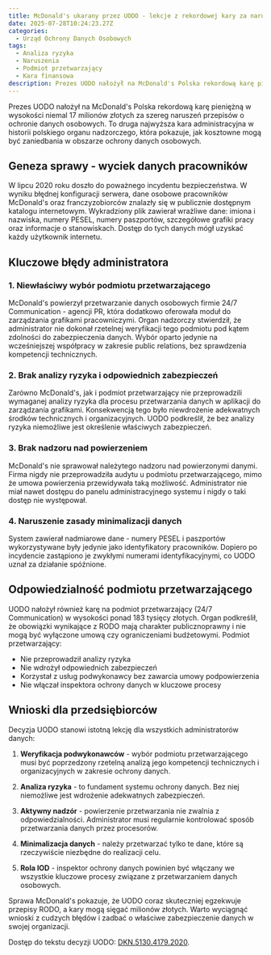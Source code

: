 ```yaml
---
title: McDonald's ukarany przez UODO - lekcje z rekordowej kary za naruszenie RODO (DKN.5130.4179.2020)
date: 2025-07-28T10:24:23.27Z
categories:
  - Urząd Ochrony Danych Osobowych
tags:
  - Analiza ryzyka
  - Naruszenia
  - Podmiot przetwarzający
  - Kara finansowa
description: Prezes UODO nałożył na McDonald's Polska rekordową karę pieniężną w wysokości niemal 17 milionów złotych za szereg naruszeń przepisów o ochronie danych osobowych.
---
```


Prezes UODO nałożył na McDonald's Polska rekordową karę pieniężną w wysokości niemal 17 milionów złotych za szereg naruszeń przepisów o ochronie danych osobowych. To druga najwyższa kara administracyjna w historii polskiego organu nadzorczego, która pokazuje, jak kosztowne mogą być zaniedbania w obszarze ochrony danych osobowych.

## Geneza sprawy - wyciek danych pracowników

W lipcu 2020 roku doszło do poważnego incydentu bezpieczeństwa. W wyniku błędnej konfiguracji serwera, dane osobowe pracowników McDonald's oraz franczyzobiorców znalazły się w publicznie dostępnym katalogu internetowym. Wykradziony plik zawierał wrażliwe dane: imiona i nazwiska, numery PESEL, numery paszportów, szczegółowe grafiki pracy oraz informacje o stanowiskach. Dostęp do tych danych mógł uzyskać każdy użytkownik internetu.

## Kluczowe błędy administratora

### 1. Niewłaściwy wybór podmiotu przetwarzającego

McDonald's powierzył przetwarzanie danych osobowych firmie 24/7 Communication - agencji PR, która dodatkowo oferowała moduł do zarządzania grafikami pracowniczymi. Organ nadzorczy stwierdził, że administrator nie dokonał rzetelnej weryfikacji tego podmiotu pod kątem zdolności do zabezpieczenia danych. Wybór oparto jedynie na wcześniejszej współpracy w zakresie public relations, bez sprawdzenia kompetencji technicznych.

### 2. Brak analizy ryzyka i odpowiednich zabezpieczeń

Zarówno McDonald's, jak i podmiot przetwarzający nie przeprowadzili wymaganej analizy ryzyka dla procesu przetwarzania danych w aplikacji do zarządzania grafikami. Konsekwencją tego było niewdrożenie adekwatnych środków technicznych i organizacyjnych. UODO podkreślił, że bez analizy ryzyka niemożliwe jest określenie właściwych zabezpieczeń.

### 3. Brak nadzoru nad powierzeniem

McDonald's nie sprawował należytego nadzoru nad powierzonymi danymi. Firma nigdy nie przeprowadziła audytu u podmiotu przetwarzającego, mimo że umowa powierzenia przewidywała taką możliwość. Administrator nie miał nawet dostępu do panelu administracyjnego systemu i nigdy o taki dostęp nie występował.

### 4. Naruszenie zasady minimalizacji danych

System zawierał nadmiarowe dane - numery PESEL i paszportów wykorzystywane były jedynie jako identyfikatory pracowników. Dopiero po incydencie zastąpiono je zwykłymi numerami identyfikacyjnymi, co UODO uznał za działanie spóźnione.

## Odpowiedzialność podmiotu przetwarzającego

UODO nałożył również karę na podmiot przetwarzający (24/7 Communication) w wysokości ponad 183 tysięcy złotych. Organ podkreślił, że obowiązki wynikające z RODO mają charakter publicznoprawny i nie mogą być wyłączone umową czy ograniczeniami budżetowymi. Podmiot przetwarzający:

- Nie przeprowadził analizy ryzyka
- Nie wdrożył odpowiednich zabezpieczeń
- Korzystał z usług podwykonawcy bez zawarcia umowy podpowierzenia
- Nie włączał inspektora ochrony danych w kluczowe procesy

## Wnioski dla przedsiębiorców

Decyzja UODO stanowi istotną lekcję dla wszystkich administratorów danych:

1. **Weryfikacja podwykonawców** - wybór podmiotu przetwarzającego musi być poprzedzony rzetelną analizą jego kompetencji technicznych i organizacyjnych w zakresie ochrony danych.

2. **Analiza ryzyka** - to fundament systemu ochrony danych. Bez niej niemożliwe jest wdrożenie adekwatnych zabezpieczeń.

3. **Aktywny nadzór** - powierzenie przetwarzania nie zwalnia z odpowiedzialności. Administrator musi regularnie kontrolować sposób przetwarzania danych przez procesorów.

4. **Minimalizacja danych** - należy przetwarzać tylko te dane, które są rzeczywiście niezbędne do realizacji celu.

5. **Rola IOD** - inspektor ochrony danych powinien być włączany we wszystkie kluczowe procesy związane z przetwarzaniem danych osobowych.

Sprawa McDonald's pokazuje, że UODO coraz skuteczniej egzekwuje przepisy RODO, a kary mogą sięgać milionów złotych. Warto wyciągnąć wnioski z cudzych błędów i zadbać o właściwe zabezpieczenie danych w swojej organizacji.

Dostęp do tekstu decyzji UODO: [DKN.5130.4179.2020](https://orzeczenia.uodo.gov.pl/document/urn:ndoc:gov:pl:uodo:2020:dkn_5130_4179/content?query=).
